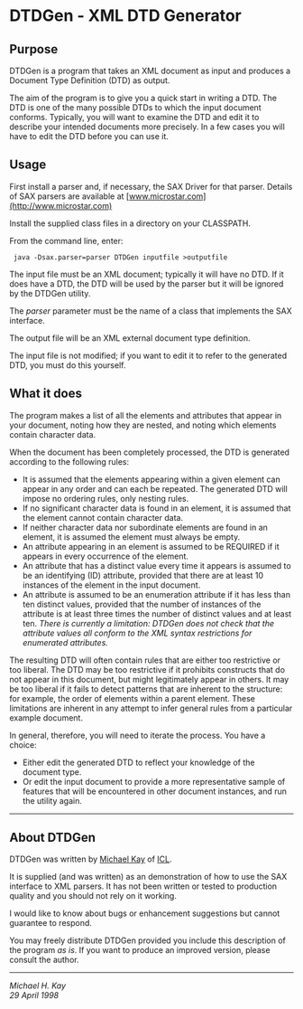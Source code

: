 # DTDGen - XML DTD Generator

## Purpose

DTDGen is a program that takes an XML document as input and produces a
Document Type Definition (DTD) as output.

The aim of the program is to give you a quick start in writing a DTD.
The DTD is one of the many possible DTDs to which the input document
conforms. Typically, you will want to examine the DTD and edit it to
describe your intended documents more precisely. In a few cases you will
have to edit the DTD before you can use it.

## Usage

First install a parser and, if necessary, the SAX Driver for that
parser. Details of SAX parsers are available at
[www.microstar.com](http://www.microstar.com)

Install the supplied class files in a directory on your CLASSPATH.

From the command line, enter:

` java -Dsax.parser=parser DTDGen inputfile >outputfile`

The input file must be an XML document; typically it will have no DTD.
If it does have a DTD, the DTD will be used by the parser but it will be
ignored by the DTDGen utility.

The *parser* parameter must be the name of a class that implements the
SAX interface.

The output file will be an XML external document type definition.

The input file is not modified; if you want to edit it to refer to the
generated DTD, you must do this yourself.

## What it does

The program makes a list of all the elements and attributes that appear
in your document, noting how they are nested, and noting which elements
contain character data.

When the document has been completely processed, the DTD is generated
according to the following rules:

-   It is assumed that the elements appearing within a given element can
    appear in any order and can each be repeated. The generated DTD will
    impose no ordering rules, only nesting rules.
-   If no significant character data is found in an element, it is
    assumed that the element cannot contain character data.
-   If neither character data nor subordinate elements are found in an
    element, it is assumed the element must always be empty.
-   An attribute appearing in an element is assumed to be REQUIRED if it
    appears in every occurrence of the element.
-   An attribute that has a distinct value every time it appears is
    assumed to be an identifying (ID) attribute, provided that there are
    at least 10 instances of the element in the input document.
-   An attribute is assumed to be an enumeration attribute if it has
    less than ten distinct values, provided that the number of instances
    of the attribute is at least three times the number of distinct
    values and at least ten. *There is currently a limitation: DTDGen
    does not check that the attribute values all conform to the XML
    syntax restrictions for enumerated attributes.*

The resulting DTD will often contain rules that are either too
restrictive or too liberal. The DTD may be too restrictive if it
prohibits constructs that do not appear in this document, but might
legitimately appear in others. It may be too liberal if it fails to
detect patterns that are inherent to the structure: for example, the
order of elements within a parent element. These limitations are
inherent in any attempt to infer general rules from a particular example
document.

In general, therefore, you will need to iterate the process. You have a
choice:

-   Either edit the generated DTD to reflect your knowledge of the
    document type.
-   Or edit the input document to provide a more representative sample
    of features that will be encountered in other document instances,
    and run the utility again.

------------------------------------------------------------------------

## About DTDGen

DTDGen was written by [Michael Kay](mailto:M.H.Kay@eng.icl.co.uk) of
[ICL](http://www.icl.com).

It is supplied (and was written) as an demonstration of how to use the
SAX interface to XML parsers. It has not been written or tested to
production quality and you should not rely on it working.

I would like to know about bugs or enhancement suggestions but cannot
guarantee to respond.

You may freely distribute DTDGen provided you include this description
of the program *as is*. If you want to produce an improved version,
please consult the author.

------------------------------------------------------------------------

*Michael H. Kay\
29 April 1998*
